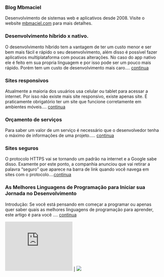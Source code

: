 ### Blog Mbmaciel
Desenvolvimento de sistemas web e aplicativos desde 2008. Visite o website [mbmaciel.com](https://mbmaciel.com) para mais detalhes.

### Desenvolvimento híbrido x nativo.
O desenvolvimento híbrido tem a vantagem de ter um custo menor e ser bem mais fácil e rápido o seu desenvolvimento, além disso é possível fazer aplicativos multiplataforma com poucas alterações. No caso do app nativo ele é feito em sua propria linguagem e por isso pode ser um pouco mais rápido. Porém tem um custo de desenvolvimento mais caro.... [continua](hibrido-nativo)

### Sites responsivos
Atualmente a maioria dos usuários usa celular ou tablet para acessar a internet. Por isso não existe mais site responsivo, existe apenas site. É praticamente obrigatório ter um site que funcione corretamente em ambientes móveis.... [continua](responsivos)

### Orçamento de serviços
Para saber um valor de um serviço é necessário que o desenvolvedor tenha o máximo de informações de uma projeto..... [continua](orcamento)

### Sites seguros
O protocolo HTTPS vai se tornando um padrão na internet e a Google sabe disso. Examente por este ponto, a companhia anunciou que vai retirar a palavra “seguro” que aparece na barra de link quando você navega em sites com o protocolo....[continua](site-seguro)

### As Melhores Linguagens de Programação para Iniciar sua Jornada no Desenvolvimento
Introdução: Se você está pensando em começar a programar ou apenas quer saber quais as melhores linguagens de programação para aprender, este artigo é para você .... [continua](melhor-linguagem)


<iframe height='160' width='220' frameborder='0' allowtransparency='true' scrolling='no' src='https://www.strava.com/athletes/187728/activity-summary/6915f7dadbc4c53dbfd30ff2c704ff9cde2a15c1'></iframe> | <a href="https://www.freelancermap.com/freelancers-directory/freelancer-profiles/development/76305-profil-mauricio-maciel-aus-rio-de-janeiro.html" target="_blank" title="Profile of Mauricio Maciel on www.freelancermap.com"> <img src="https://www.freelancermap.com/images/widgets/button/square-64.png"></a>
                    

